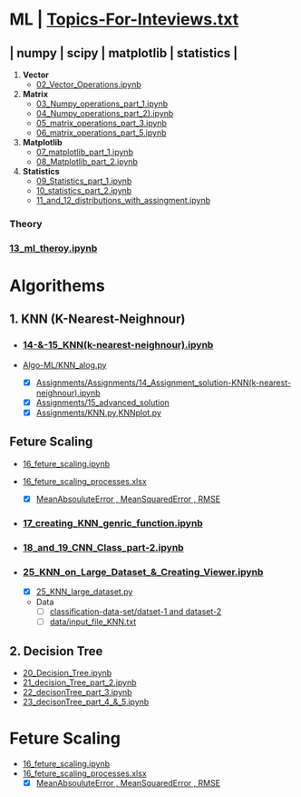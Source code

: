 # ML | [Topics-For-Inteviews.txt](01_importend_topics.txt)

## | numpy | scipy | matplotlib | statistics |

1. **Vector**
   * [02_Vector_Operations.ipynb](02_Vector_Operations.ipynb)
2. **Matrix**
   * [03_Numpy_operations_part_1.ipynb](03_Numpy_operations_part_1.ipynb)
   * [04_Numpy_operations_part_2).ipynb](04_Numpy_operations_part_2.ipynb)
   * [05_matrix_operations_part_3.ipynb](05_Matrix_opreations_part_3.ipynb)
   * [06_matrix_operations_part_5.ipynb](06_matrix_operations_part_5.ipynb)
3. **Matplotlib**
   * [07_matplotlib_part_1.ipynb](07_Matplotlib_part_1.ipynb)
   * [08_Matplotlib_part_2.ipynb](08_Matplotlib_part_2.ipynb)
4. **Statistics**
   * [09_Statistics_part_1.ipynb](09_Statistics_part_1.ipynb)
   * [10_statistics_part_2.ipynb](10_Statistics_part_2.ipynb)
   * [11_and_12_distributions_with_assingment.ipynb](11_and_12_distributions_with_assingment.ipynb)

### Theory

### [13_ml_theroy.ipynb](13_ml_theroy.ipynb)

# Algorithems

## 1. KNN (K-Nearest-Neighnour)

* ### [14-&amp;-15_KNN(k-nearest-neighnour).ipynb](14_&_15-KNN(k-nearest-neighnour).ipynb)

* [Algo-ML/KNN_alog.py](Algo-ML/KNN_alog.py)
  * [X] [Assignments/Assignments/14_Assignment_solution-KNN(k-nearest-neighnour).ipynb](Assignments/14_Assignment_solution-KNN(k-nearest-neighnour).ipynb)
  * [X] [Assignments/15_advanced_solution](Assignments/15_assignment.ipynb)
  * [X] [Assignments/KNN.py](Assignments/KNN.py),[KNNplot.py](Assignments/KNNplot.py)

## Feture Scaling
* [16_feture_scaling.ipynb](16_feture_scaling.ipynb)
* [16_feture_scaling_processes.xlsx](16_feture_scaling_processes.xlsx)
    * [X] [MeanAbsouluteError , MeanSquaredError , RMSE](Assignments/Assignment-2-ml/)

* ### [17_creating_KNN_genric_function.ipynb](17_creating_KNN_genric_function.ipynb)
* ### [18_and_19_CNN_Class_part-2.ipynb](18_and_19_CNN_Class_part-2.ipynb)
* ### [25_KNN_on_Large_Dataset_&amp;_Creating_Viewer.ipynb](25_KNN_on_Large_Dataset_&_Creating_Viewer.ipynb)

  * [X] [25_KNN_large_dataset.py](25_KNN_large_dataset.py)

  * Data
    * [ ] [classification-data-set/datset-1 and dataset-2](classification-data-set/)
    * [ ] [data/input_file_KNN.txt](data/input_file_KNN.txt)

## 2. Decision Tree
* [20_Decision_Tree.ipynb](20_Decision_Tree.ipynb)
* [21_decision_Tree_part_2.ipynb](21_decision_Tree_part_2.ipynb)
* [22_decisonTree_part_3.ipynb](22_decisonTree_part_3.ipynb)
* [23_decisonTree_part_4_&_5.ipynb](23_decisonTree_part_4_&_5.ipynb)






# Feture Scaling
* [16_feture_scaling.ipynb](16_feture_scaling.ipynb)
* [16_feture_scaling_processes.xlsx](16_feture_scaling_processes.xlsx)
    * [X] [MeanAbsouluteError , MeanSquaredError , RMSE](Assignments/Assignment-2-ml/)
